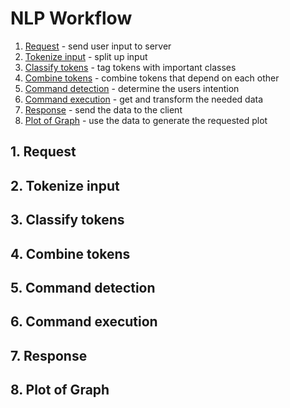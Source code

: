 # NLP Workflow

1. [Request](#1-request) - send user input to server
2. [Tokenize input](#2-tokenize-input) - split up input
3. [Classify tokens](#3-classify-tokens) - tag tokens with important classes
4. [Combine tokens](#4-combine-tokens) - combine tokens that depend on each other
5. [Command detection](#5-command-detection) - determine the users intention
6. [Command execution](#6-command-execution) - get and transform the needed data
7. [Response](#7-response) - send the data to the client
8. [Plot of Graph](#8-plot-of-graph) - use the data to generate the requested plot

## 1. Request
## 2. Tokenize input
## 3. Classify tokens
## 4. Combine tokens
## 5. Command detection
## 6. Command execution
## 7. Response
## 8. Plot of Graph
